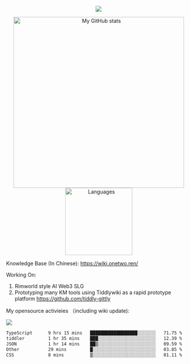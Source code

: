 <a href="https://github.com/linonetwo">
    <p align="center">
        <img src="https://github-profile-trophy.vercel.app/?username=linonetwo&column=7&theme=onedark"/>
    </p>
</a>
<a align="center" href="https://github.com/linonetwo">
  <p align="center">
    <img src="https://github-readme-stats.vercel.app/api?username=linonetwo&show_icons=true&count_private=true" alt="My GitHub stats" width="465"/>
    <img src="https://github-readme-stats.vercel.app/api/top-langs/?username=linonetwo&layout=compact&langs_count=10" alt="Languages" height="183">
  </p>
</a>

Knowledge Base (In Chinese): https://wiki.onetwo.ren/

Working On: 

1. Rimworld style AI Web3 SLG
1. Prototyping many KM tools using Tiddlywiki as a rapid prototype platform https://github.com/tiddly-gittly

My opensource activieies （including wiki update):

![](https://visitor-badge.glitch.me/badge?page_id=linonetwo.linonetwo)

<!--START_SECTION:waka-->

```txt
TypeScript      9 hrs 15 mins   ██████████████████░░░░░░░   71.75 %
tiddler         1 hr 35 mins    ███░░░░░░░░░░░░░░░░░░░░░░   12.39 %
JSON            1 hr 14 mins    ██▒░░░░░░░░░░░░░░░░░░░░░░   09.59 %
Other           29 mins         █░░░░░░░░░░░░░░░░░░░░░░░░   03.85 %
CSS             8 mins          ▒░░░░░░░░░░░░░░░░░░░░░░░░   01.11 %
```

<!--END_SECTION:waka-->
